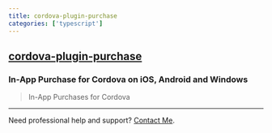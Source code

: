 ```yaml
---
title: cordova-plugin-purchase
categories: ['typescript']
---
```

## [cordova-plugin-purchase](https://github.com/j3k0/cordova-plugin-purchase)

### In-App Purchase for Cordova on iOS, Android and Windows


> In-App Purchases for Cordova

---

Need professional help and support? [Contact Me](mailto:hoelt@fovea.cc).
